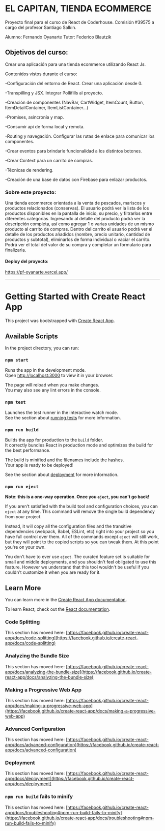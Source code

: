 # EL CAPITAN, TIENDA ECOMMERCE

Proyecto final para el curso de React de Coderhouse. Comisión #39575 a cargo del profesor Santiago Salkin.

Alumno: Fernando Oyanarte
Tutor: Federico Blautzik

## Objetivos del curso: 
Crear una aplicación para una tienda ecommerce utilizando React Js. 

Contenidos vistos durante el curso: 

-Configuración del entorno de React. Crear una aplicación desde 0.

-Transpilling y JSX. Integrar Pollifills al proyecto.

-Creación de componentes (NavBar, CartWidget, ItemCount, Button, ItemDetailContainer, ItemListContainer...) 

-Promises, asincronía y map.

-Consumir api de forma local y remota.

-Routing y navegación. Configurar las rutas de enlace para comunicar los componentes.

-Crear eventos para brindarle funcionalidad a los distintos botones.

-Crear Context para un carrito de compras.

-Técnicas de rendering.

-Creación de una base de datos con Firebase para enlazar productos.

### Sobre este proyecto: 
Una tienda ecommerce orientada a la venta de pescados, mariscos y productos relacionados (conservas). 
El usuario podrá ver la lista de los productos disponibles en la pantalla de inicio, su precio, y filtrarlos entre diferentes categorías.
Ingresando al detalle del producto podrá ver la descripción completa, así como agregar 1 o varias unidades de un mismo producto al carrito de compras.
Dentro del carrito el usuario podrá ver el detalle de los productos añadidos (nombre, precio unitario, cantidad de productos y subtotal), 
eliminarlos de forma individual o vaciar el carrito. Podrá ver el total del valor de su compra y completar un formulario para finalizarla.   

#### Deploy del proyecto: 

https://pf-oyanarte.vercel.app/




-------------------------------------------------------------------------------------------------------------
# Getting Started with Create React App

This project was bootstrapped with [Create React App](https://github.com/facebook/create-react-app).

## Available Scripts

In the project directory, you can run:

### `npm start`

Runs the app in the development mode.\
Open [http://localhost:3000](http://localhost:3000) to view it in your browser.

The page will reload when you make changes.\
You may also see any lint errors in the console.

### `npm test`

Launches the test runner in the interactive watch mode.\
See the section about [running tests](https://facebook.github.io/create-react-app/docs/running-tests) for more information.

### `npm run build`

Builds the app for production to the `build` folder.\
It correctly bundles React in production mode and optimizes the build for the best performance.

The build is minified and the filenames include the hashes.\
Your app is ready to be deployed!

See the section about [deployment](https://facebook.github.io/create-react-app/docs/deployment) for more information.

### `npm run eject`

**Note: this is a one-way operation. Once you `eject`, you can't go back!**

If you aren't satisfied with the build tool and configuration choices, you can `eject` at any time. This command will remove the single build dependency from your project.

Instead, it will copy all the configuration files and the transitive dependencies (webpack, Babel, ESLint, etc) right into your project so you have full control over them. All of the commands except `eject` will still work, but they will point to the copied scripts so you can tweak them. At this point you're on your own.

You don't have to ever use `eject`. The curated feature set is suitable for small and middle deployments, and you shouldn't feel obligated to use this feature. However we understand that this tool wouldn't be useful if you couldn't customize it when you are ready for it.

## Learn More

You can learn more in the [Create React App documentation](https://facebook.github.io/create-react-app/docs/getting-started).

To learn React, check out the [React documentation](https://reactjs.org/).

### Code Splitting

This section has moved here: [https://facebook.github.io/create-react-app/docs/code-splitting](https://facebook.github.io/create-react-app/docs/code-splitting)

### Analyzing the Bundle Size

This section has moved here: [https://facebook.github.io/create-react-app/docs/analyzing-the-bundle-size](https://facebook.github.io/create-react-app/docs/analyzing-the-bundle-size)

### Making a Progressive Web App

This section has moved here: [https://facebook.github.io/create-react-app/docs/making-a-progressive-web-app](https://facebook.github.io/create-react-app/docs/making-a-progressive-web-app)

### Advanced Configuration

This section has moved here: [https://facebook.github.io/create-react-app/docs/advanced-configuration](https://facebook.github.io/create-react-app/docs/advanced-configuration)

### Deployment

This section has moved here: [https://facebook.github.io/create-react-app/docs/deployment](https://facebook.github.io/create-react-app/docs/deployment)

### `npm run build` fails to minify

This section has moved here: [https://facebook.github.io/create-react-app/docs/troubleshooting#npm-run-build-fails-to-minify](https://facebook.github.io/create-react-app/docs/troubleshooting#npm-run-build-fails-to-minify)
